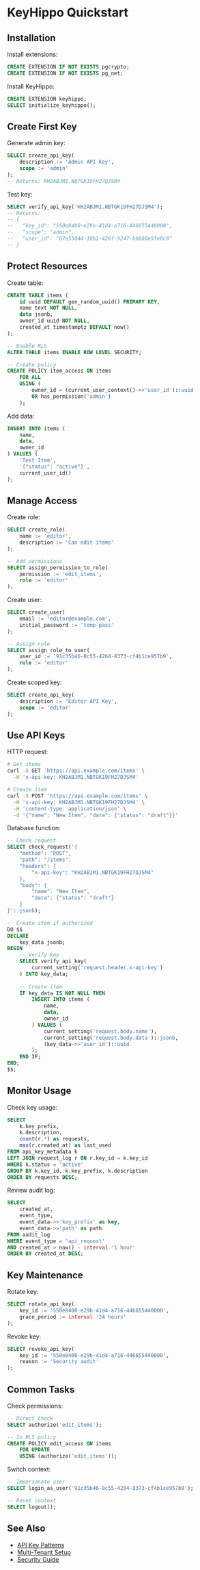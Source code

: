 # KeyHippo Quickstart

## Installation

Install extensions:
```sql
CREATE EXTENSION IF NOT EXISTS pgcrypto;
CREATE EXTENSION IF NOT EXISTS pg_net;
```

Install KeyHippo:
```sql
CREATE EXTENSION keyhippo;
SELECT initialize_keyhippo();
```

## Create First Key

Generate admin key:
```sql
SELECT create_api_key(
    description := 'Admin API Key',
    scope := 'admin'
);
-- Returns: KH2ABJM1.NBTGK19FH27DJSM4
```

Test key:
```sql
SELECT verify_api_key('KH2ABJM1.NBTGK19FH27DJSM4');
-- Returns:
-- {
--   "key_id": "550e8400-e29b-41d4-a716-446655440000",
--   "scope": "admin",
--   "user_id": "67e55044-10b1-426f-9247-bb680e5fe0c8"
-- }
```

## Protect Resources

Create table:
```sql
CREATE TABLE items (
    id uuid DEFAULT gen_random_uuid() PRIMARY KEY,
    name text NOT NULL,
    data jsonb,
    owner_id uuid NOT NULL,
    created_at timestamptz DEFAULT now()
);

-- Enable RLS
ALTER TABLE items ENABLE ROW LEVEL SECURITY;

-- Create policy
CREATE POLICY item_access ON items
    FOR ALL
    USING (
        owner_id = (current_user_context()->>'user_id')::uuid
        OR has_permission('admin')
    );
```

Add data:
```sql
INSERT INTO items (
    name,
    data,
    owner_id
) VALUES (
    'Test Item',
    '{"status": "active"}',
    current_user_id()
);
```

## Manage Access

Create role:
```sql
SELECT create_role(
    name := 'editor',
    description := 'Can edit items'
);

-- Add permissions
SELECT assign_permission_to_role(
    permission := 'edit_items',
    role := 'editor'
);
```

Create user:
```sql
SELECT create_user(
    email := 'editor@example.com',
    initial_password := 'temp-pass'
);

-- Assign role
SELECT assign_role_to_user(
    user_id := '91c35b46-8c55-4264-8373-cf4b1ce957b9',
    role := 'editor'
);
```

Create scoped key:
```sql
SELECT create_api_key(
    description := 'Editor API Key',
    scope := 'editor'
);
```

## Use API Keys

HTTP request:
```bash
# Get items
curl -X GET 'https://api.example.com/items' \
  -H 'x-api-key: KH2ABJM1.NBTGK19FH27DJSM4'

# Create item
curl -X POST 'https://api.example.com/items' \
  -H 'x-api-key: KH2ABJM1.NBTGK19FH27DJSM4' \
  -H 'content-type: application/json' \
  -d '{"name": "New Item", "data": {"status": "draft"}}'
```

Database function:
```sql
-- Check request
SELECT check_request('{
    "method": "POST",
    "path": "/items",
    "headers": {
        "x-api-key": "KH2ABJM1.NBTGK19FH27DJSM4"
    },
    "body": {
        "name": "New Item",
        "data": {"status": "draft"}
    }
}'::jsonb);

-- Create item if authorized
DO $$
DECLARE
    key_data jsonb;
BEGIN
    -- Verify key
    SELECT verify_api_key(
        current_setting('request.header.x-api-key')
    ) INTO key_data;
    
    -- Create item
    IF key_data IS NOT NULL THEN
        INSERT INTO items (
            name,
            data,
            owner_id
        ) VALUES (
            current_setting('request.body.name'),
            current_setting('request.body.data')::jsonb,
            (key_data->>'user_id')::uuid
        );
    END IF;
END;
$$;
```

## Monitor Usage

Check key usage:
```sql
SELECT 
    k.key_prefix,
    k.description,
    count(r.*) as requests,
    max(r.created_at) as last_used
FROM api_key_metadata k
LEFT JOIN request_log r ON r.key_id = k.key_id
WHERE k.status = 'active'
GROUP BY k.key_id, k.key_prefix, k.description
ORDER BY requests DESC;
```

Review audit log:
```sql
SELECT 
    created_at,
    event_type,
    event_data->>'key_prefix' as key,
    event_data->>'path' as path
FROM audit_log
WHERE event_type = 'api_request'
AND created_at > now() - interval '1 hour'
ORDER BY created_at DESC;
```

## Key Maintenance

Rotate key:
```sql
SELECT rotate_api_key(
    key_id := '550e8400-e29b-41d4-a716-446655440000',
    grace_period := interval '24 hours'
);
```

Revoke key:
```sql
SELECT revoke_api_key(
    key_id := '550e8400-e29b-41d4-a716-446655440000',
    reason := 'Security audit'
);
```

## Common Tasks

Check permissions:
```sql
-- Direct check
SELECT authorize('edit_items');

-- In RLS policy
CREATE POLICY edit_access ON items
    FOR UPDATE
    USING (authorize('edit_items'));
```

Switch context:
```sql
-- Impersonate user
SELECT login_as_user('91c35b46-8c55-4264-8373-cf4b1ce957b9');

-- Reset context
SELECT logout();
```

## See Also

- [API Key Patterns](api_key_patterns.md)
- [Multi-Tenant Setup](multi_tenant_quickstart.md)
- [Security Guide](../api/security/function_security.md)